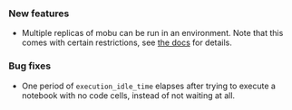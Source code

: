 ### New features

- Multiple replicas of mobu can be run in an environment. Note that this comes with certain restrictions, see [the docs](https://mobu.lsst.io/user-guide/multiple-replicas.html) for details.

### Bug fixes

- One period of `execution_idle_time` elapses after trying to execute a notebook with no code cells, instead of not waiting at all.
